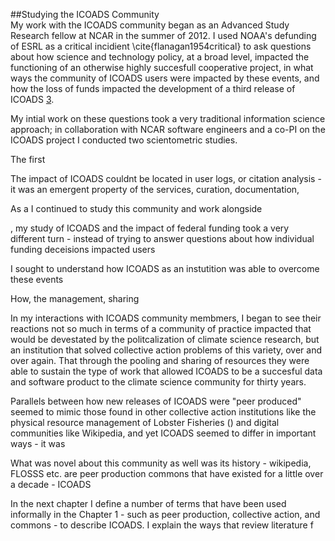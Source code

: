 ##Studying the ICOADS Community
<br>
My work with the ICOADS community began as an Advanced Study Research fellow at NCAR in the summer of 2012. I used NOAA's defunding of ESRL as a critical incidient \cite{flanagan1954critical} to ask questions about how science and technology policy, at a broad level, impacted the functioning of an otherwise highly succesfull cooperative project, in what ways the community of ICOADS users were impacted by these events, and how the loss of funds impacted the development of a third release of ICOADS [3](#3). 

My intial work on these questions took a very traditional information science approach; in collaboration with NCAR software engineers and a co-PI on the ICOADS project I conducted two scientometric studies. 

The first 

The impact of ICOADS couldnt be located in user logs, or citation analysis - it was an emergent property of the services, curation, documentation, 

As a I continued to study this community and work alongside 

, my study of ICOADS and the impact of federal funding took a very different turn - instead of trying to answer questions about how individual funding deceisions impacted users 

I sought to understand how ICOADS as an instutition was able to overcome these events 

How, the management, sharing 

In my interactions with ICOADS community membmers, I began to see their reactions not so much in terms of a community of practice impacted that would be devestated by the politcalization of climate science research, but an institution that solved collective action problems of this variety, over and over again. That through the pooling and sharing of resources they were able to sustain the type of work that allowed ICOADS to be a succesful data and software product to the climate science community for thirty years. 

Parallels between how new releases of ICOADS were "peer produced" seemed to mimic those found in other collective action institutions like the physical resource management of Lobster Fisheries () and digital communities like  Wikipedia,  and yet ICOADS seemed to differ in important ways - it was 

What was novel about this community as well was its history - wikipedia, FLOSSS etc. are peer production commons that have existed for a little over a decade - ICOADS 

In the next chapter I define a number of terms that have been used informally in the Chapter 1 - such as peer production, collective action, and commons - to describe ICOADS. I explain the ways that review literature f


